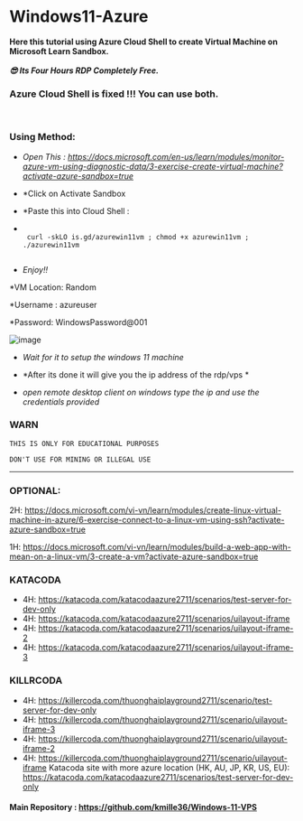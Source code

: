 # Windows11-Azure


**Here this tutorial using Azure Cloud Shell to create Virtual Machine on Microsoft Learn Sandbox.** <br><br>
***😎 Its Four Hours RDP Completely Free.***

### Azure Cloud Shell is fixed !!! You can use both.


<br>

### Using Method:


- *Open This : https://docs.microsoft.com/en-us/learn/modules/monitor-azure-vm-using-diagnostic-data/3-exercise-create-virtual-machine?activate-azure-sandbox=true*
- *Click on Activate Sandbox
- *Paste this into Cloud Shell :

-  ```console  
 
    curl -skLO is.gd/azurewin11vm ; chmod +x azurewin11vm ; ./azurewin11vm
    
    ```
- *Enjoy!!*

*VM Location: Random

*Username : azureuser

*Password: WindowsPassword@001


![image](https://user-images.githubusercontent.com/58414694/148490063-3657aeb5-541f-4e27-88a2-735ad990df0e.png)

- *Wait for it to setup the windows 11 machine*

- *After its done it will give you  the ip address of the rdp/vps *

- *open remote desktop client on windows type the ip and use the credentials provided*


### WARN
```
THIS IS ONLY FOR EDUCATIONAL PURPOSES

DON'T USE FOR MINING OR ILLEGAL USE
```
---

### OPTIONAL:

2H: https://docs.microsoft.com/vi-vn/learn/modules/create-linux-virtual-machine-in-azure/6-exercise-connect-to-a-linux-vm-using-ssh?activate-azure-sandbox=true

1H: https://docs.microsoft.com/vi-vn/learn/modules/build-a-web-app-with-mean-on-a-linux-vm/3-create-a-vm?activate-azure-sandbox=true

### KATACODA
- 4H: https://katacoda.com/katacodaazure2711/scenarios/test-server-for-dev-only
- 4H: https://katacoda.com/katacodaazure2711/scenarios/uilayout-iframe
- 4H: https://katacoda.com/katacodaazure2711/scenarios/uilayout-iframe-2
- 4H: https://katacoda.com/katacodaazure2711/scenarios/uilayout-iframe-3

### KILLRCODA
- 4H: https://killercoda.com/thuonghaiplayground2711/scenario/test-server-for-dev-only
- 4H: https://killercoda.com/thuonghaiplayground2711/scenario/uilayout-iframe-3
- 4H: https://killercoda.com/thuonghaiplayground2711/scenario/uilayout-iframe-2
- 4H: https://killercoda.com/thuonghaiplayground2711/scenario/uilayout-iframe
Katacoda site with more azure location (HK, AU, JP, KR, US, EU): https://katacoda.com/katacodaazure2711/scenarios/test-server-for-dev-only

#### Main Repository : https://github.com/kmille36/Windows-11-VPS
